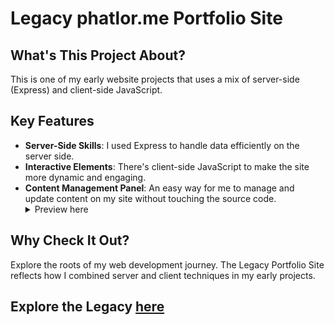 # Legacy phatlor.me Portfolio Site

## What's This Project About?

This is one of my early website projects that uses a mix of server-side (Express) and client-side JavaScript.

## Key Features

- **Server-Side Skills**: I used Express to handle data efficiently on the server side.
- **Interactive Elements**: There's client-side JavaScript to make the site more dynamic and engaging.
- **Content Management Panel**: An easy way for me to manage and update content on my site without touching the source code.<details>
  <summary>Preview here</summary>
  <!-- Add your image link or description here -->
  ![Content Management Panel Preview](https://example.com/content-management-panel-preview.png)
</details>


## Why Check It Out?

Explore the roots of my web development journey. The Legacy Portfolio Site reflects how I combined server and client techniques in my early projects.

## Explore the Legacy [here](https://legacy.phatlor.me)
